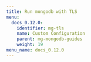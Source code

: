 ```yaml
---
title: Run mongodb with TLS
menu:
  docs_0.12.0:
    identifier: mg-tls
    name: Custom Configuration
    parent: mg-mongodb-guides
    weight: 19
menu_name: docs_0.12.0
---
```

